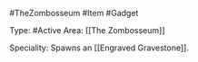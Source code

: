 #TheZombosseum #Item #Gadget

Type: #Active
Area: [[The Zombosseum]]

Speciality: Spawns an [[Engraved Gravestone]].